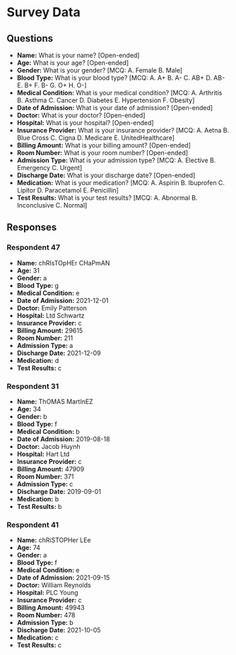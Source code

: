 # Survey Data

## Questions

- **Name:** What is your name? [Open-ended]
- **Age:** What is your age? [Open-ended]
- **Gender:** What is your gender? [MCQ: A. Female B. Male]
- **Blood Type:** What is your blood type? [MCQ: A. A+ B. A- C. AB+ D. AB- E. B+ F. B- G. O+ H. O-]
- **Medical Condition:** What is your medical condition? [MCQ: A. Arthritis B. Asthma C. Cancer D. Diabetes E. Hypertension F. Obesity]
- **Date of Admission:** What is your date of admission? [Open-ended]
- **Doctor:** What is your doctor? [Open-ended]
- **Hospital:** What is your hospital? [Open-ended]
- **Insurance Provider:** What is your insurance provider? [MCQ: A. Aetna B. Blue Cross C. Cigna D. Medicare E. UnitedHealthcare]
- **Billing Amount:** What is your billing amount? [Open-ended]
- **Room Number:** What is your room number? [Open-ended]
- **Admission Type:** What is your admission type? [MCQ: A. Elective B. Emergency C. Urgent]
- **Discharge Date:** What is your discharge date? [Open-ended]
- **Medication:** What is your medication? [MCQ: A. Aspirin B. Ibuprofen C. Lipitor D. Paracetamol E. Penicillin]
- **Test Results:** What is your test results? [MCQ: A. Abnormal B. Inconclusive C. Normal]

## Responses

### Respondent 47

- **Name:** chRIsTOpHEr CHaPmAN
- **Age:** 31
- **Gender:** a
- **Blood Type:** g
- **Medical Condition:** e
- **Date of Admission:** 2021-12-01
- **Doctor:** Emily Patterson
- **Hospital:** Ltd Schwartz
- **Insurance Provider:** c
- **Billing Amount:** 29615
- **Room Number:** 211
- **Admission Type:** a
- **Discharge Date:** 2021-12-09
- **Medication:** d
- **Test Results:** c

### Respondent 31

- **Name:** ThOMAS MartInEZ
- **Age:** 34
- **Gender:** b
- **Blood Type:** f
- **Medical Condition:** b
- **Date of Admission:** 2019-08-18
- **Doctor:** Jacob Huynh
- **Hospital:** Hart Ltd
- **Insurance Provider:** c
- **Billing Amount:** 47909
- **Room Number:** 371
- **Admission Type:** c
- **Discharge Date:** 2019-09-01
- **Medication:** b
- **Test Results:** b

### Respondent 41

- **Name:** chRiSTOPHer LEe
- **Age:** 74
- **Gender:** a
- **Blood Type:** f
- **Medical Condition:** e
- **Date of Admission:** 2021-09-15
- **Doctor:** William Reynolds
- **Hospital:** PLC Young
- **Insurance Provider:** c
- **Billing Amount:** 49943
- **Room Number:** 478
- **Admission Type:** b
- **Discharge Date:** 2021-10-05
- **Medication:** c
- **Test Results:** c

